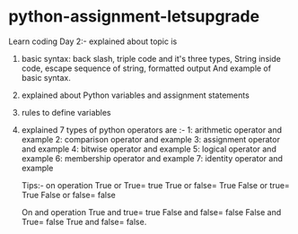 # python-assignment-letsupgrade
Learn coding
Day 2:- explained about topic is
1) basic syntax: back slash, triple code and it's three types,
String inside code, escape sequence of string, formatted output
And example of basic syntax.
2) explained about Python variables and assignment statements
3) rules to define variables
4) explained 7 types of python operators are :-
1: arithmetic operator and example
2: comparison operator and example
3: assignment operator and example
4: bitwise operator and example
5: logical operator and example
6: membership operator and example
7: identity operator and example

   Tips:- on operation
    True or True= true
    True or false= True
    False or true= True
    False or false= false

    On and operation 
    True and true= true
    False and false= false
    False and True= false
    True and false= false.

